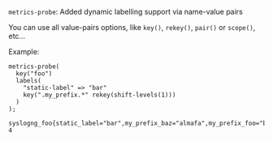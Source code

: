 `metrics-probe`: Added dynamic labelling support via name-value pairs

You can use all value-pairs options, like `key()`, `rekey()`, `pair()` or `scope()`, etc...

Example:
```
metrics-probe(
  key("foo")
  labels(
    "static-label" => "bar"
    key(".my_prefix.*" rekey(shift-levels(1)))
  )
);
```
```
syslogng_foo{static_label="bar",my_prefix_baz="almafa",my_prefix_foo="bar",my_prefix_nested_axo="flow"} 4
```
